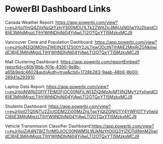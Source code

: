 # PowerBI Dashboard Links
Canada Weather Report: https://app.powerbi.com/view?r=eyJrIjoiYmQ4ZjIxNzQtYzhjYS00MDU1LTk2ZWItZjc4MjUzNGIwYjU2IiwidCI6IjE3MjhiMjgzLTlhYWItNDhiNi04YjAwLTI2OTQxYTI5MzkxMCJ9

Vancouver Cime and Population Dashboard: https://app.powerbi.com/view?r=eyJrIjoiN2Q0MDlmZWEtN2E1ZS00Y2JiLTkwODctNTlhMjE2MmRiZGNkIiwidCI6IjE3MjhiMjgzLTlhYWItNDhiNi04YjAwLTI2OTQxYTI5MzkxMCJ9

Mall Clustering Dashboard: https://app.powerbi.com/reportEmbed?reportId=c80b18bb-f01e-4390-9e8b-a65b9edc4602&autoAuth=true&ctid=1728b283-9aab-48b6-8b00-26941a293910

Laptop Data Report: https://app.powerbi.com/view?r=eyJrIjoiNWRiZGFlYTEtM2FjOC00NjFiLWI3ZjQtMzAyMTllN2MyYzYxIiwidCI6IjE3MjhiMjgzLTlhYWItNDhiNi04YjAwLTI2OTQxYTI5MzkxMCJ9

Students Dashboard: https://app.powerbi.com/view?r=eyJrIjoiOTQ5NTU2ZjctODM2Zi00MzZhLTgxYjQtZGNjOTY4YWFlOTYyIiwidCI6IjE3MjhiMjgzLTlhYWItNDhiNi04YjAwLTI2OTQxYTI5MzkxMCJ9

Vehicle Transmission Classifier Dashboard:https://app.powerbi.com/view?r=eyJrIjoiZjA4NTBlZTctMGJiOC00NWM5LWJkNzYtOGQ3YjZlOTdlNmM2IiwidCI6IjE3MjhiMjgzLTlhYWItNDhiNi04YjAwLTI2OTQxYTI5MzkxMCJ9

